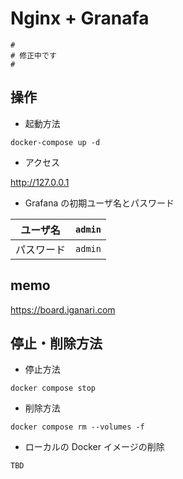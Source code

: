 # Nginx + Granafa

```
#
# 修正中です
#
```

## 操作

+ 起動方法

```
docker-compose up -d
```

+ アクセス

http://127.0.0.1

+ Grafana の初期ユーザ名とパスワード

ユーザ名 | `admin`
--- | ---
パスワード | `admin`

## memo

https://board.iganari.com

## 停止・削除方法

+ 停止方法

```
docker compose stop
```

+ 削除方法

```
docker compose rm --volumes -f
```

+ ローカルの Docker イメージの削除

```
TBD
```